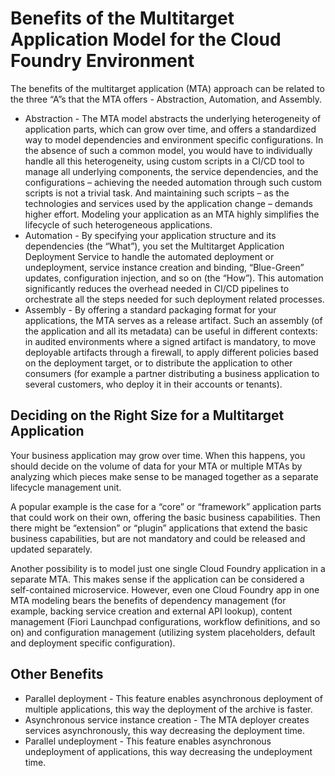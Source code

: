 <!-- loio8d2a68a263f64a8884ab19822227a325 -->

# Benefits of the Multitarget Application Model for the Cloud Foundry Environment

The benefits of the multitarget application \(MTA\) approach can be related to the three “A”s that the MTA offers - Abstraction, Automation, and Assembly.

-   Abstraction - The MTA model abstracts the underlying heterogeneity of application parts, which can grow over time, and offers a standardized way to model dependencies and environment specific configurations. In the absence of such a common model, you would have to individually handle all this heterogeneity, using custom scripts in a CI/CD tool to manage all underlying components, the service dependencies, and the configurations – achieving the needed automation through such custom scripts is not a trivial task. And maintaining such scripts – as the technologies and services used by the application change – demands higher effort. Modeling your application as an MTA highly simplifies the lifecycle of such heterogeneous applications.
-   Automation - By specifying your application structure and its dependencies \(the “What”\), you set the Multitarget Application Deployment Service to handle the automated deployment or undeployment, service instance creation and binding, “Blue-Green” updates, configuration injection, and so on \(the “How”\). This automation significantly reduces the overhead needed in CI/CD pipelines to orchestrate all the steps needed for such deployment related processes.
-   Assembly - By offering a standard packaging format for your applications, the MTA serves as a release artifact. Such an assembly \(of the application and all its metadata\) can be useful in different contexts: in audited environments where a signed artifact is mandatory, to move deployable artifacts through a firewall, to apply different policies based on the deployment target, or to distribute the application to other consumers \(for example a partner distributing a business application to several customers, who deploy it in their accounts or tenants\).



<a name="loio8d2a68a263f64a8884ab19822227a325__section_otj_hzc_mgb"/>

## Deciding on the Right Size for a Multitarget Application

Your business application may grow over time. When this happens, you should decide on the volume of data for your MTA or multiple MTAs by analyzing which pieces make sense to be managed together as a separate lifecycle management unit.

A popular example is the case for a “core” or “framework” application parts that could work on their own, offering the basic business capabilities. Then there might be “extension” or “plugin” applications that extend the basic business capabilities, but are not mandatory and could be released and updated separately.

Another possibility is to model just one single Cloud Foundry application in a separate MTA. This makes sense if the application can be considered a self-contained microservice. However, even one Cloud Foundry app in one MTA modeling bears the benefits of dependency management \(for example, backing service creation and external API lookup\), content management \(Fiori Launchpad configurations, workflow definitions, and so on\) and configuration management \(utilizing system placeholders, default and deployment specific configuration\).



<a name="loio8d2a68a263f64a8884ab19822227a325__section_wkm_rnn_5jb"/>

## Other Benefits

-   Parallel deployment - This feature enables asynchronous deployment of multiple applications, this way the deployment of the archive is faster.
-   Asynchronous service instance creation - The MTA deployer creates services asynchronously, this way decreasing the deployment time.
-   Parallel undeployment - This feature enables asynchronous undeployment of applications, this way decreasing the undeployment time.

